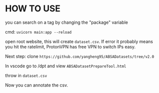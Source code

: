 # HOW TO USE
you can search on a tag by changing the "package" variable

cmd: ```uvicorn main:app --reload```

open root website, this will create ```dataset.csv```.
If error it probably means you hit the ratelimit, ProtonVPN has free VPN to switch IPs easy.

Next step: clone ```https://github.com/yangheng95/ABSADatasets/tree/v2.0```

In vscode go to /dpt and view ```ABSADatasetPrepareTool.html```

throw in ```dataset.csv```

Now you can annotate the csv.